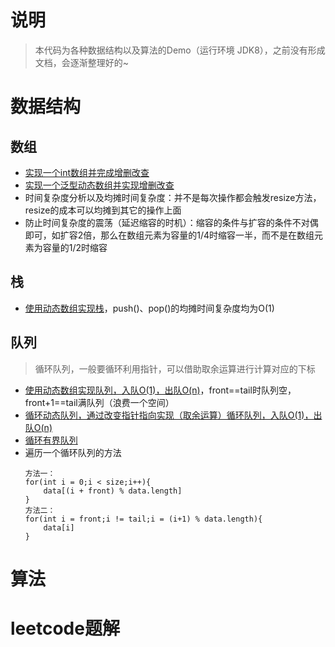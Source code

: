 # 说明
> 本代码为各种数据结构以及算法的Demo（运行环境 JDK8），之前没有形成文档，会逐渐整理好的~

# 数据结构
## 数组
- [实现一个int数组并完成增删改查](./src/main/java/com/equator/datastruct/array/MyIntArray.java)
- [实现一个泛型动态数组并实现增删改查](./src/main/java/com/equator/datastruct/array/MyGenericArray.java)
- 时间复杂度分析以及均摊时间复杂度：并不是每次操作都会触发resize方法，resize的成本可以均摊到其它的操作上面
- 防止时间复杂度的震荡（延迟缩容的时机）：缩容的条件与扩容的条件不对偶即可，如扩容2倍，那么在数组元素为容量的1/4时缩容一半，而不是在数组元素为容量的1/2时缩容

## 栈
- [使用动态数组实现栈](./src/main/java/com/equator/datastruct/stack/MyGenericStack.java)，push()、pop()的均摊时间复杂度均为O(1)

## 队列
> 循环队列，一般要循环利用指针，可以借助取余运算进行计算对应的下标
- [使用动态数组实现队列，入队O(1)，出队O(n)](./src/main/java/com/equator/datastruct/queue/MyArrayQueue.java)，front==tail时队列空，front+1==tail满队列（浪费一个空间）
- [循环动态队列，通过改变指针指向实现（取余运算）循环队列，入队O(1)，出队O(n)](./src/main/java/com/equator/datastruct/queue/MyCycleQueue.java)
- [循环有界队列](./src/main/java/com/equator/datastruct/queue/MyQuickQueue.java)
- 遍历一个循环队列的方法
  ```
  方法一：
  for(int i = 0;i < size;i++){
      data[(i + front) % data.length]
  }
  方法二：
  for(int i = front;i != tail;i = (i+1) % data.length){
      data[i]
  }
  ```
# 算法

# leetcode题解